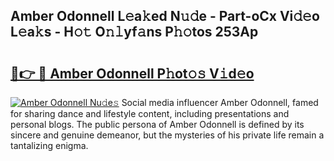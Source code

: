 ## Amber Odonnell L𝚎a𝚔ed N𝚞𝚍e - Part-oCx Vi𝚍𝚎o L𝚎a𝚔s - H𝚘𝚝 O𝚗𝚕yf𝚊ns P𝚑𝚘tos 253Ap

# <h2><a href="http://kf6cvp.oniu.top/?m=Amber+Odonnell">🔗👉 🔴 Amber Odonnell P𝚑ot𝚘𝚜 V𝚒d𝚎o</a></h2>

[![Amber Odonnell Nu𝚍e𝚜](https://i.imgur.com/0qMVB7G.gif)](http://kf6cvp.oniu.top/?m=Amber+Odonnell)
Social media influencer Amber Odonnell, famed for sharing dance and lifestyle content, including presentations and personal blogs. The public persona of Amber Odonnell is defined by its sincere and genuine demeanor, but the mysteries of his private life remain a tantalizing enigma.  
